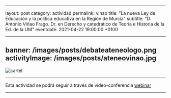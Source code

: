 
---
layout: post
category: actividad
permalink: vinao
title: "La nueva Ley de Educación y la política educativa en la Región de Murcia"
subtitle: "D. Antonio Viñao Frago. Dr. en Derecho  y catedrático de Teoría e Historia de la Ed. de la UM"
eventdate: 2021-04-22 19:00:00 +0100

---
banner: /images/posts/debateateneologo.png
activityImage:  /images/posts/ateneovinao.jpg
---
![cartel](/images/posts/ateneovinao.png) 

***

Esta actividad se podrá seguir a través de vídeo-conferencia [webinar](https://us02web.zoom.us/j/89684297856?pwd=aWphQTRIbVNyNUUzQ1LIZKt2WEJwdz09)  
 

***
